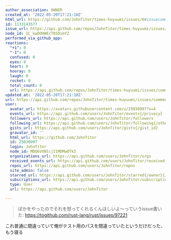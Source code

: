 ```yaml
---
author_association: OWNER
created_at: '2022-05-20T17:21:10Z'
html_url: https://github.com/JohnTitor/times-huyuumi/issues/6#issuecomment-1133143577
id: 1133143577
issue_url: https://api.github.com/repos/JohnTitor/times-huyuumi/issues/6
node_id: IC_kwDOHWEcT85DimYZ
performed_via_github_app: 
reactions:
  "+1": 0
  "-1": 0
  confused: 0
  eyes: 0
  heart: 0
  hooray: 0
  laugh: 0
  rocket: 0
  total_count: 0
  url: https://api.github.com/repos/JohnTitor/times-huyuumi/issues/comments/1133143577/reactions
updated_at: '2022-05-20T17:21:10Z'
url: https://api.github.com/repos/JohnTitor/times-huyuumi/issues/comments/1133143577
user:
  avatar_url: https://avatars.githubusercontent.com/u/25030997?v=4
  events_url: https://api.github.com/users/JohnTitor/events{/privacy}
  followers_url: https://api.github.com/users/JohnTitor/followers
  following_url: https://api.github.com/users/JohnTitor/following{/other_user}
  gists_url: https://api.github.com/users/JohnTitor/gists{/gist_id}
  gravatar_id: ''
  html_url: https://github.com/JohnTitor
  id: 25030997
  login: JohnTitor
  node_id: MDQ6VXNlcjI1MDMwOTk3
  organizations_url: https://api.github.com/users/JohnTitor/orgs
  received_events_url: https://api.github.com/users/JohnTitor/received_events
  repos_url: https://api.github.com/users/JohnTitor/repos
  site_admin: false
  starred_url: https://api.github.com/users/JohnTitor/starred{/owner}{/repo}
  subscriptions_url: https://api.github.com/users/JohnTitor/subscriptions
  type: User
  url: https://api.github.com/users/JohnTitor

---
```

> ぽかをやったのでそれを怒ってくれるくんほしいよ～っていうissue書いた: https://togithub.com/rust-lang/rust/issues/97221

これ普通に間違っていて俺がテスト用のパスを間違っていたというだけだった、もう寝る